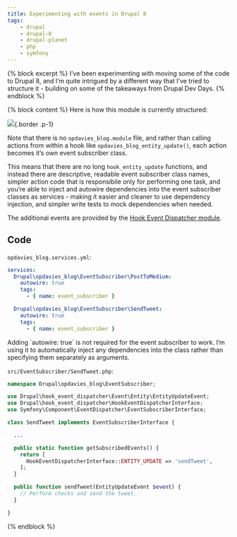 ```yaml
---
title: Experimenting with events in Drupal 8
tags:
    - drupal
    - drupal-8
    - drupal-planet
    - php
    - symfony
---
```

{% block excerpt %}
I’ve been experimenting with moving some of the code to Drupal 8, and I’m quite intrigued by a different way that I’ve tried to structure it - building on some of the takeaways from Drupal Dev Days.
{% endblock %}

{% block content %}
Here is how this module is currently structured:

![](/assets/images/blog/events-drupal-8/1.png){.border .p-1}

Note that there is no `opdavies_blog.module` file, and rather than calling actions from within a hook like `opdavies_blog_entity_update()`, each action becomes it’s own event subscriber class.

This means that there are no long `hook_entity_update` functions, and instead there are descriptive, readable event subscriber class names, simpler action code that is responsibile only for performing one task, and you’re able to inject and autowire dependencies into the event subscriber classes as services - making it easier and cleaner to use dependency injection, and simpler write tests to mock dependencies when needed.

The additional events are provided by the [Hook Event Dispatcher module][0].

## Code

`opdavies_blog.services.yml`:

```yaml
services:
  Drupal\opdavies_blog\EventSubscriber\PostToMedium:
    autowire: true
    tags:
      - { name: event_subscriber }

  Drupal\opdavies_blog\EventSubscriber\SendTweet:
    autowire: true
    tags:
      - { name: event_subscriber }
```

<div class="note" markdown="1">
Adding `autowire: true` is not required for the event subscriber to work. I’m using it to automatically inject any dependencies into the class rather than specifying them separately as arguments.
</div>

`src/EventSubscriber/SendTweet.php`:

```php
namespace Drupal\opdavies_blog\EventSubscriber;

use Drupal\hook_event_dispatcher\Event\Entity\EntityUpdateEvent;
use Drupal\hook_event_dispatcher\HookEventDispatcherInterface;
use Symfony\Component\EventDispatcher\EventSubscriberInterface;

class SendTweet implements EventSubscriberInterface {

  ...

  public static function getSubscribedEvents() {
    return [
      HookEventDispatcherInterface::ENTITY_UPDATE => 'sendTweet',
    ];
  }

  public function sendTweet(EntityUpdateEvent $event) {
    // Perform checks and send the tweet.
  }

}
```
{% endblock %}

[0]: https://www.drupal.org/project/hook_event_dispatcher
